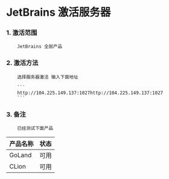 # JetBrains 激活服务器

### 1. 激活范围
        JetBrains 全部产品

### 2. 激活方法
        选择服务器激活 输入下面地址

        ```
        http://104.225.149.137:1027http://104.225.149.137:1027
        ```

### 3. 备注

        已经测试下面产品

| 产品名称 | 状态 |
| -- | --- |
| GoLand | 可用 |
| CLion | 可用 |


